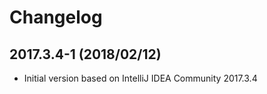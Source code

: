 # Changelog

## 2017.3.4-1 (2018/02/12)

* Initial version based on IntelliJ IDEA Community 2017.3.4
